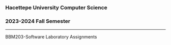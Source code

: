 ### Hacettepe University Computer Science
### 2023-2024 Fall Semester

-------------------------------------
BBM203-Software Laboratory Assignments
